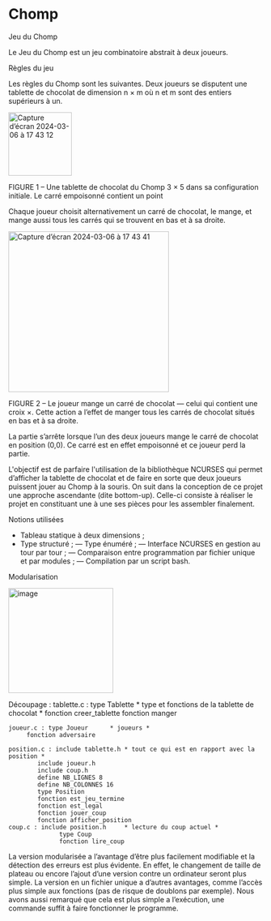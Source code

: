 # Chomp
Jeu du Chomp

Le Jeu du Chomp est un jeu combinatoire abstrait à deux joueurs.

Règles du jeu 

Les règles du Chomp sont les suivantes. Deux joueurs se disputent une tablette de chocolat de dimension n × m où n et m sont des entiers supérieurs à un. 

<img width="125" alt="Capture d’écran 2024-03-06 à 17 43 12" src="https://github.com/EBlanchet/Chomp/assets/86469825/8171b203-282a-4f0d-b791-433feb1e9980">


FIGURE 1 – Une tablette de chocolat du Chomp 3 × 5 dans sa configuration initiale. Le carré empoisonné contient un point

Chaque joueur choisit alternativement un carré de chocolat, le mange, et mange aussi tous les carrés qui se trouvent en bas et à sa droite.

<img width="317" alt="Capture d’écran 2024-03-06 à 17 43 41" src="https://github.com/EBlanchet/Chomp/assets/86469825/e7be6cef-19b6-466a-ae40-e989bcdbb129">


FIGURE 2 – Le joueur mange un carré de chocolat — celui qui contient une croix ×. Cette action a l’effet de manger tous les carrés de chocolat situés en bas et à sa droite.

La partie s’arrête lorsque l’un des deux joueurs mange le carré de chocolat en position (0,0). Ce carré est en effet empoisonné et ce joueur perd la partie.

L'objectif est de parfaire l'utilisation de la bibliothèque NCURSES qui permet d’afficher la tablette de chocolat et de faire en sorte que deux joueurs puissent jouer au Chomp à la souris. On suit dans la conception de ce projet une approche ascendante (dite bottom-up). Celle-ci consiste à réaliser le projet en constituant une à une ses pièces pour les assembler finalement.

Notions utilisées

- Tableau statique à deux dimensions ;
- Type structuré ;
— Type énuméré ;
— Interface NCURSES en gestion au tour par tour ;
— Comparaison entre programmation par fichier unique et par modules ;
— Compilation par un script bash.

Modularisation

<img width="207" alt="image" src="https://github.com/EBlanchet/Chomp/assets/86469825/ae5095c1-f8a6-4e5f-abab-56d79d1e02f9">

Découpage :
tablette.c : type Tablette		* type et fonctions de la tablette de chocolat *
		    fonction creer_tablette
		    fonction manger

	joueur.c : type Joueur		* joueurs *
		 fonction adversaire

	position.c : include tablette.h	* tout ce qui est en rapport avec la position *
		    include joueur.h
		    include coup.h
		    define NB_LIGNES 8
		    define NB_COLONNES 16
		    type Position
		    fonction est_jeu_termine
		    fonction est_legal
		    fonction jouer_coup
		    fonction afficher_position
	coup.c : include position.h		* lecture du coup actuel *
	              type Coup
	              fonction lire_coup

La version modularisée a l’avantage d’être plus facilement modifiable et la détection des erreurs est plus évidente. En effet, le changement de taille de plateau ou encore l’ajout d’une version contre un ordinateur seront plus simple.
La version en un fichier unique a d’autres avantages, comme l’accès plus simple aux fonctions (pas de risque de doublons par exemple). Nous avons aussi remarqué que cela est plus simple a l’exécution, une commande suffit à faire fonctionner le programme.


